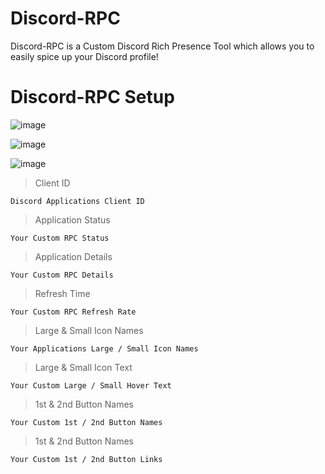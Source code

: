 # Discord-RPC

Discord-RPC is a Custom Discord Rich Presence Tool which allows you to easily spice up your Discord profile!

# Discord-RPC Setup

![image](https://user-images.githubusercontent.com/75194878/123886987-8c522b00-d948-11eb-8208-8f2685605a77.png)

![image](https://user-images.githubusercontent.com/75194878/123887489-801a9d80-d949-11eb-9bca-631f40ce14fd.png)

![image](https://user-images.githubusercontent.com/75194878/123887948-59109b80-d94a-11eb-8558-85cd56d52ca7.png)

> Client ID

    Discord Applications Client ID
    
> Application Status

    Your Custom RPC Status
 
> Application Details

    Your Custom RPC Details

> Refresh Time

    Your Custom RPC Refresh Rate

> Large & Small Icon Names

    Your Applications Large / Small Icon Names

> Large & Small Icon Text

    Your Custom Large / Small Hover Text
    
> 1st & 2nd Button Names

    Your Custom 1st / 2nd Button Names
 
> 1st & 2nd Button Names

    Your Custom 1st / 2nd Button Links

    
